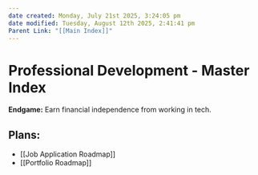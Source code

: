 ```yaml
---
date created: Monday, July 21st 2025, 3:24:05 pm
date modified: Tuesday, August 12th 2025, 2:41:41 pm
Parent Link: "[[Main Index]]"
---
```


# Professional Development - Master Index

**Endgame:** Earn financial independence from working in tech.

## Plans:
- [[Job Application Roadmap]]
- [[Portfolio Roadmap]]